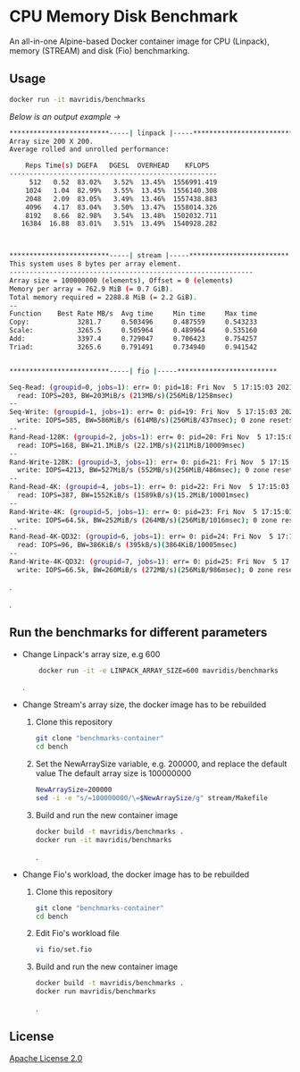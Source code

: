 # CPU Memory Disk Benchmark

An all-in-one Alpine-based Docker container image for CPU (Linpack), memory (STREAM) and disk (Fio) benchmarking.

## Usage

```bash
docker run -it mavridis/benchmarks
```
_Below is an output example ->_

```bash
*************************-----| linpack |-----*************************
Array size 200 X 200.
Average rolled and unrolled performance:

    Reps Time(s) DGEFA   DGESL  OVERHEAD    KFLOPS
----------------------------------------------------
     512   0.52  83.02%   3.52%  13.45%  1556991.419
    1024   1.04  82.99%   3.55%  13.45%  1556140.308
    2048   2.09  83.05%   3.49%  13.46%  1557438.883
    4096   4.17  83.04%   3.50%  13.47%  1558014.326
    8192   8.66  82.98%   3.54%  13.48%  1502032.711
   16384  16.88  83.01%   3.51%  13.49%  1540928.282



*************************-----| stream |-----*************************
This system uses 8 bytes per array element.
-------------------------------------------------------------
Array size = 100000000 (elements), Offset = 0 (elements)
Memory per array = 762.9 MiB (= 0.7 GiB).
Total memory required = 2288.8 MiB (= 2.2 GiB).
--
Function    Best Rate MB/s  Avg time     Min time     Max time
Copy:            3281.7     0.503496     0.487559     0.543233
Scale:           3265.5     0.505964     0.489964     0.535160
Add:             3397.4     0.729047     0.706423     0.754257
Triad:           3265.6     0.791491     0.734940     0.941542


*************************-----| fio |-----*************************

Seq-Read: (groupid=0, jobs=1): err= 0: pid=18: Fri Nov  5 17:15:03 2021
  read: IOPS=203, BW=203MiB/s (213MB/s)(256MiB/1258msec)
--
Seq-Write: (groupid=1, jobs=1): err= 0: pid=19: Fri Nov  5 17:15:03 2021
  write: IOPS=585, BW=586MiB/s (614MB/s)(256MiB/437msec); 0 zone resets
--
Rand-Read-128K: (groupid=2, jobs=1): err= 0: pid=20: Fri Nov  5 17:15:03 2021
  read: IOPS=168, BW=21.1MiB/s (22.1MB/s)(211MiB/10009msec)
--
Rand-Write-128K: (groupid=3, jobs=1): err= 0: pid=21: Fri Nov  5 17:15:03 2021
  write: IOPS=4213, BW=527MiB/s (552MB/s)(256MiB/486msec); 0 zone resets
--
Rand-Read-4K: (groupid=4, jobs=1): err= 0: pid=22: Fri Nov  5 17:15:03 2021
  read: IOPS=387, BW=1552KiB/s (1589kB/s)(15.2MiB/10001msec)
--
Rand-Write-4K: (groupid=5, jobs=1): err= 0: pid=23: Fri Nov  5 17:15:03 2021
  write: IOPS=64.5k, BW=252MiB/s (264MB/s)(256MiB/1016msec); 0 zone resets
--
Rand-Read-4K-QD32: (groupid=6, jobs=1): err= 0: pid=24: Fri Nov  5 17:15:03 2021
  read: IOPS=96, BW=386KiB/s (395kB/s)(3864KiB/10005msec)
--
Rand-Write-4K-QD32: (groupid=7, jobs=1): err= 0: pid=25: Fri Nov  5 17:15:03 2021
  write: IOPS=66.5k, BW=260MiB/s (272MB/s)(256MiB/986msec); 0 zone resets

```
.

.




## Run the benchmarks for different parameters

- Change Linpack's array size, e.g 600
     
     ```bash
         docker run -it -e LINPACK_ARRAY_SIZE=600 mavridis/benchmarks
     ```

  .

- Change Stream's array size, the docker image has to be rebuilded
  1. Clone this repository
     ```bash 
     git clone "benchmarks-container"
     cd bench 
     ```
  2. Set the NewArraySize variable, e.g. 200000, and replace the default value
     The default array size is 100000000
     ```bash
     NewArraySize=200000
     sed -i -e "s/=100000000/\=$NewArraySize/g" stream/Makefile
     ```
  3. Build and run the new container image
     ```bash
     docker build -t mavridis/benchmarks .
     docker run -it mavridis/benchmarks
     ```

     .

- Change Fio's workload, the docker image has to be rebuilded
  1. Clone this repository
     ```bash 
     git clone "benchmarks-container" 
     cd bench 
     ```
  2. Edit Fio's workload file
     ```bash
     vi fio/set.fio
     ```
  3. Build and run the new container image
     ```bash
     docker build -t mavridis/benchmarks .
     docker run mavridis/benchmarks
     ```
     .



## License
[Apache License 2.0](http://www.apache.org/licenses/LICENSE-2.0)